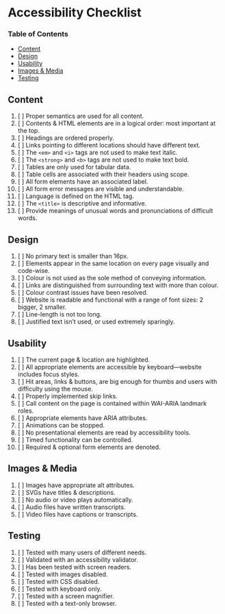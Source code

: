 # Accessibility Checklist

### Table of Contents
- [Content](#content)
- [Design](#design)
- [Usability](#usability)
- [Images & Media](#images-media)
- [Testing](#testing)

## Content

1. [ ] Proper semantics are used for all content.
2. [ ] Contents & HTML elements are in a logical order: most important at the top.
3. [ ] Headings are ordered properly.
4. [ ] Links pointing to different locations should have different text.
5. [ ] The `<em>` and `<i>` tags are not used to make text italic.
6. [ ] The `<strong>` and `<b>` tags are not used to make text bold.
7. [ ] Tables are only used for tabular data.
8. [ ] Table cells are associated with their headers using scope.
9. [ ] All form elements have an associated label.
10. [ ] All form error messages are visible and understandable.
11. [ ] Language is defined on the HTML tag.
12. [ ] The `<title>` is descriptive and informative.
13. [ ] Provide meanings of unusual words and pronunciations of difficult words.

## Design

1. [ ] No primary text is smaller than 16px.
2. [ ] Elements appear in the same location on every page visually and code-wise.
3. [ ] Colour is not used as the sole method of conveying information.
4. [ ] Links are distinguished from surrounding text with more than colour.
5. [ ] Colour contrast issues have been resolved.
6. [ ] Website is readable and functional with a range of font sizes: 2 bigger, 2 smaller.
7. [ ] Line-length is not too long.
8. [ ] Justified text isn’t used, or used extremely sparingly.

## Usability

1. [ ] The current page & location are highlighted.
2. [ ] All appropriate elements are accessible by keyboard—website includes focus styles.
3. [ ] Hit areas, links & buttons, are big enough for thumbs and users with difficulty using the mouse.
4. [ ] Properly implemented skip links.
5. [ ] Call content on the page is contained within WAI-ARIA landmark roles.
6. [ ] Appropriate elements have ARIA attributes.
7. [ ] Animations can be stopped.
8. [ ] No presentational elements are read by accessibility tools.
9. [ ] Timed functionality can be controlled.
10. [ ] Required & optional form elements are denoted.

## Images & Media

1. [ ] Images have appropriate alt attributes.
2. [ ] SVGs have titles & descriptions.
3. [ ] No audio or video plays automatically.
4. [ ] Audio files have written transcripts.
5. [ ] Video files have captions or transcripts.

## Testing

1. [ ] Tested with many users of different needs.
2. [ ] Validated with an accessibility validator.
3. [ ] Has been tested with screen readers.
4. [ ] Tested with images disabled.
5. [ ] Tested with CSS disabled.
6. [ ] Tested with keyboard only.
7. [ ] Tested with a screen magnifier.
8. [ ] Tested with a text-only browser.